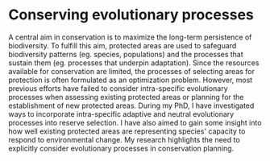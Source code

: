 # Conserving evolutionary processes

A central aim in conservation is to maximize the long-term persistence of biodiversity. To fulfill this aim, protected areas are used to safeguard biodiversity patterns (eg. species, populations) and the processes that sustain them (eg. processes that underpin adaptation). Since the resources available for conservation are limited, the processes of selecting areas for protection is often formulated as an optimization problem. However, most previous efforts have failed to consider intra-specific evolutionary processes when assessing existing protected areas or planning for the establishment of new protected areas. During my PhD, I have investigated ways to incorporate intra-specific adaptive and neutral evolutionary processes into reserve selection. I have also aimed to gain some insight into how well existing protected areas are representing species' capacity to respond to environmental change. My research highlights the need to explicitly consider evolutionary processes in conservation planning.
